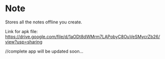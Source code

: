 # Note
Stores all the notes offline you create.

Link for apk file: https://drive.google.com/file/d/1aODt8dWMrm7LAPobyC8OuVeSMycrZb26/view?usp=sharing

//complete app will be updated soon...
